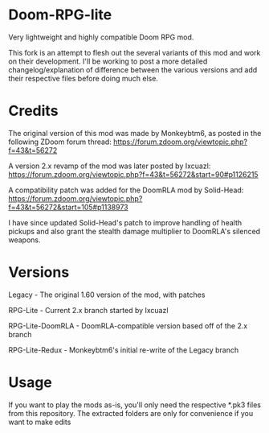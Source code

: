# Doom-RPG-lite
Very lightweight and highly compatible Doom RPG mod.

This fork is an attempt to flesh out the several variants of this mod and work on their development. I'll be working to post a more detailed changelog/explanation of difference
between the various versions and add their respective files before doing much else.

# Credits
The original version of this mod was made by Monkeybtm6, as posted in the following ZDoom forum thread: https://forum.zdoom.org/viewtopic.php?f=43&t=56272

A version 2.x revamp of the mod was later posted by Ixcuazl: https://forum.zdoom.org/viewtopic.php?f=43&t=56272&start=90#p1126215

A compatibility patch was added for the DoomRLA mod by Solid-Head: https://forum.zdoom.org/viewtopic.php?f=43&t=56272&start=105#p1138973

I have since updated Solid-Head's patch to improve handling of health pickups and also grant the stealth damage multiplier to DoomRLA's silenced weapons.

# Versions 
Legacy - The original 1.60 version of the mod, with patches

RPG-Lite - Current 2.x branch started by Ixcuazl

RPG-Lite-DoomRLA - DoomRLA-compatible version based off of the 2.x branch

RPG-Lite-Redux - Monkeybtm6's initial re-write of the Legacy branch

# Usage
If you want to play the mods as-is, you'll only need the respective *.pk3 files from this repository. The extracted folders are only for convenience if you want to make edits
